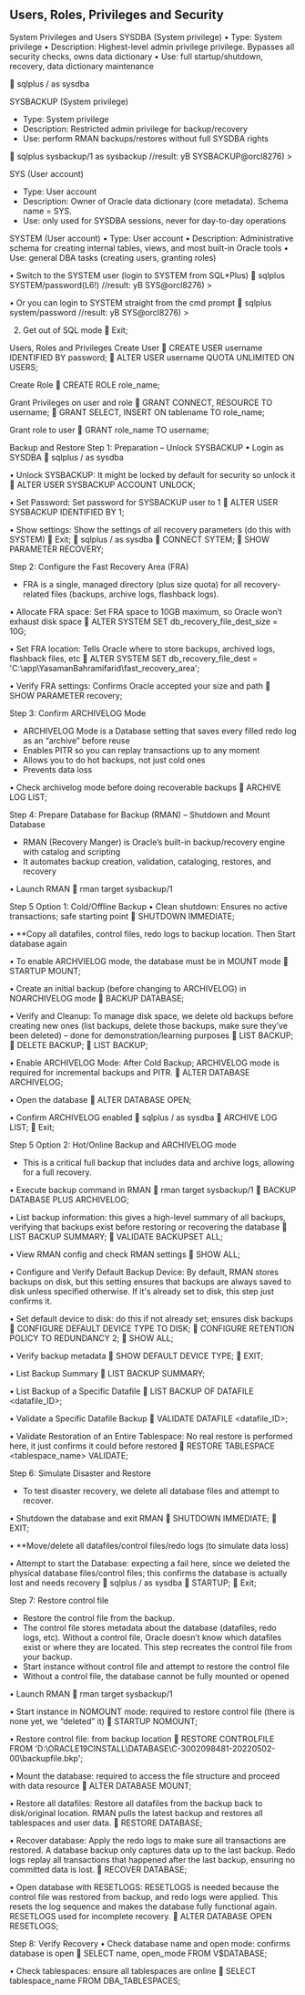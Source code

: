 ## Users, Roles, Privileges and Security 
System Privileges and Users
SYSDBA (System privilege)
•	Type: System privilege 
•	Description: Highest-level admin privilege privilege. Bypasses all security checks, owns data dictionary 
•	Use: full startup/shutdown, recovery, data dictionary maintenance 

	sqlplus / as sysdba

SYSBACKUP (System privilege)
-	Type: System privilege 
-	Description: Restricted admin privilege for backup/recovery 
-	Use: perform RMAN backups/restores without full SYSDBA rights 

	sqlplus sysbackup/1 as sysbackup //result: yB SYSBACKUP@orcl8276) >

SYS (User account)
-	Type: User account
-	Description: Owner of Oracle data dictionary (core metadata). Schema name = SYS.
-	Use: only used for SYSDBA sessions, never for day-to-day operations 

SYSTEM (User account) 
•	Type: User account 
•	Description: Administrative schema for creating internal tables, views, and most built-in Oracle tools 
•	Use: general DBA tasks (creating users, granting roles) 

•	Switch to the SYSTEM user (login to SYSTEM from SQL*Plus)
	sqlplus SYSTEM/password(L6!) //result: yB SYS@orcl8276) >

•	Or you can login to SYSTEM straight from the cmd prompt
	sqlplus system/password //result: yB SYS@orcl8276) >

2.	Get out of SQL mode
	Exit; 

Users, Roles and Privileges
Create User
	CREATE USER username IDENTIFIED BY password;
	ALTER USER username QUOTA UNLIMITED ON USERS;

Create Role
	CREATE ROLE role_name;


Grant Privileges on user and role
	GRANT CONNECT, RESOURCE TO username;
	GRANT SELECT, INSERT ON tablename TO role_name;

Grant role to user
	GRANT role_name TO username;


Backup and Restore
Step 1: Preparation – Unlock SYSBACKUP 
•	Login as SYSDBA
	sqlplus / as sysdba

•	Unlock SYSBACKUP: It might be locked by default for security so unlock it
	ALTER USER SYSBACKUP ACCOUNT UNLOCK;

•	Set Password: Set password for SYSBACKUP user to 1
	ALTER USER SYSBACKUP IDENTIFIED BY 1;

•	Show settings: Show the settings of all recovery parameters (do this with SYSTEM)
	Exit;
	sqlplus / as sysdba
	CONNECT SYTEM;
	SHOW PARAMETER RECOVERY;

Step 2: Configure the Fast Recovery Area (FRA) 
-	FRA is a single, managed directory (plus size quota) for all recovery-related files (backups, archive logs, flashback logs). 

•	Allocate FRA space: Set FRA space to 10GB maximum, so Oracle won’t exhaust disk space
	ALTER SYSTEM SET db_recovery_file_dest_size = 10G;

•	Set FRA location: Tells Oracle where to store backups, archived logs, flashback files, etc 
	ALTER SYSTEM SET db_recovery_file_dest = 'C:\app\YasamanBahramifarid\fast_recovery_area';

•	Verify FRA settings: Confirms Oracle accepted your size and path
	SHOW PARAMETER recovery;

Step 3: Confirm ARCHIVELOG Mode
-	ARCHIVELOG Mode is a Database setting that saves every filled redo log as an “archive” before reuse 
-	Enables PITR so you can replay transactions up to any moment 
-	Allows you to do hot backups, not just cold ones 
-	Prevents data loss 

•	Check archivelog mode before doing recoverable backups 
	ARCHIVE LOG LIST; 

Step 4: Prepare Database for Backup (RMAN) – Shutdown and Mount Database 
-	RMAN (Recovery Manger) is Oracle’s built-in backup/recovery engine with catalog and scripting
-	It automates backup creation, validation, cataloging, restores, and recovery 

•	Launch RMAN
	rman target sysbackup/1

Step 5 Option 1: Cold/Offline Backup
•	Clean shutdown: Ensures no active transactions; safe starting point
	SHUTDOWN IMMEDIATE;

•	**Copy all datafiles, control files, redo logs to backup location. Then Start database again

•	To enable ARCHVIELOG mode, the database must be in MOUNT mode 
	STARTUP MOUNT;

•	Create an initial backup (before changing to ARCHIVELOG) in NOARCHIVELOG mode
	BACKUP DATABASE;

•	Verify and Cleanup: To manage disk space, we delete old backups before creating new ones (list backups, delete those backups, make sure they’ve been deleted) – done for demonstration/learning purposes 
	LIST BACKUP;
	DELETE BACKUP;
	LIST BACKUP;

•	Enable ARCHIVELOG Mode: After Cold Backup; ARCHIVELOG mode is required for incremental backups and PITR.
	ALTER DATABASE ARCHIVELOG;

•	Open the database
	ALTER DATABASE OPEN;

•	Confirm ARCHIVELOG enabled
	sqlplus / as sysdba
	ARCHIVE LOG LIST;
	Exit;

Step 5 Option 2: Hot/Online Backup and ARCHIVELOG mode 
-	This is a critical full backup that includes data and archive logs, allowing for a full recovery.

•	Execute backup command in RMAN
	rman target sysbackup/1
	BACKUP DATABASE PLUS ARCHIVELOG;

•	List backup information: this gives a high-level summary of all backups, verifying that backups exist before restoring or recovering the database 
	LIST BACKUP SUMMARY;
	VALIDATE BACKUPSET ALL;

•	View RMAN config and check RMAN settings 
	SHOW ALL; 

•	Configure and Verify Default Backup Device: By default, RMAN stores backups on disk, but this setting ensures that backups are always saved to disk unless specified otherwise. If it's already set to disk, this step just confirms it.

•	Set default device to disk: do this if not already set; ensures disk backups
	CONFIGURE DEFAULT DEVICE TYPE TO DISK;
	CONFIGURE RETENTION POLICY TO REDUNDANCY 2;
	SHOW ALL;

•	Verify backup metadata 
	SHOW DEFAULT DEVICE TYPE; 
	EXIT; 

•	List Backup Summary
	LIST BACKUP SUMMARY; 

•	List Backup of a Specific Datafile 
	LIST BACKUP OF DATAFILE <datafile_ID>;

•	Validate a Specific Datafile Backup 
	VALIDATE DATAFILE <datafile_ID>;
 
•	Validate Restoration of an Entire Tablespace: No real restore is performed here, it just confirms it could before restored 
	RESTORE TABLESPACE <tablespace_name> VALIDATE;
 
Step 6: Simulate Disaster and Restore 
-	To test disaster recovery, we delete all database files and attempt to recover.

•	Shutdown the database and exit RMAN
	SHUTDOWN IMMEDIATE;
	EXIT;

•	**Move/delete all datafiles/control files/redo logs (to simulate data loss) 

•	Attempt to start the Database: expecting a fail here, since we deleted the physical database files/control files; this confirms the database is actually lost and needs recovery
	sqlplus / as sysdba 
	STARTUP;
	Exit; 

Step 7: Restore control file
-	Restore the control file from the backup. 
-	The control file stores metadata about the database (datafiles, redo logs, etc). Without a control file, Oracle doesn’t know which datafiles exist or where they are located. This step recreates the control file from your backup.
-	Start instance without control file and attempt to restore the control file
-	Without a control file, the database cannot be fully mounted or opened 

•	Launch RMAN 
	rman target sysbackup/1

•	Start instance in NOMOUNT mode: required to restore control file (there is none yet, we “deleted” it) 
	STARTUP NOMOUNT; 

•	Restore control file: from backup location 
	RESTORE CONTROLFILE FROM 'D:\ORACLE19CINSTALL\DATABASE\C-3002098481-20220502-00\backupfile.bkp';

•	Mount the database: required to access the file structure and proceed with data resource 
	ALTER DATABASE MOUNT; 

•	Restore all datafiles: Restore all datafiles from the backup back to disk/original location. RMAN pulls the latest backup and restores all tablespaces and user data.
	RESTORE DATABASE;

•	Recover database: Apply the redo logs to make sure all transactions are restored. A database backup only captures data up to the last backup. Redo logs replay all transactions that happened after the last backup, ensuring no committed data is lost.
	RECOVER DATABASE; 

•	Open database with RESETLOGS: RESETLOGS is needed because the control file was restored from backup, and redo logs were applied. This resets the log sequence and makes the database fully functional again. RESETLOGS used for incomplete recovery.
	ALTER DATABASE OPEN RESETLOGS; 

Step 8: Verify Recovery 
•	Check database name and open mode: confirms database is open 
	SELECT name, open_mode FROM V$DATABASE;

•	Check tablespaces: ensure all tablespaces are online 
	SELECT tablespace_name FROM DBA_TABLESPACES;

